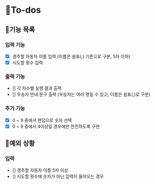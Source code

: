 # 🧐To-dos

## 📄기능 목록

### 입력 기능

- [x] 경주할 자동차 이름 입력 (이름은 쉼표(,) 기준으로 구분, 5자 이하)
- [x] 시도할 횟수 입력

### 출력 기능

- [] 각 차수별 실행 결과 출력
- [] 우승자 안내 문구 출력 (우승자는 여러 명일 수 있고, 이름은 쉼표(,)로 구분)

### 추가 기능

- [x] 0 ~ 9 중에서 랜덤으로 숫자 선택
- [x] 0 ~ 9 중에서 4이상일 경우에만 전진하도록 구현

## 🎯예외 상황

### 입력

- [] 경주할 자동차 이름 5자 이상
- [] 시도할 횟수에 숫자가 아닌 입력이 들어오는 경우
